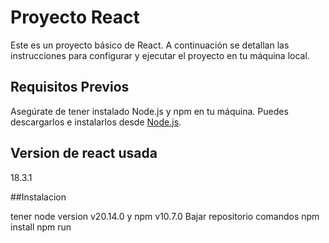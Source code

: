 # Proyecto React

Este es un proyecto básico de React. A continuación se detallan las instrucciones para configurar y ejecutar el proyecto en tu máquina local.

## Requisitos Previos

Asegúrate de tener instalado Node.js y npm en tu máquina. Puedes descargarlos e instalarlos desde [Node.js](https://nodejs.org/).

## Version de react usada
  
  18.3.1
  
##Instalacion

  tener node version v20.14.0 y npm v10.7.0
  Bajar repositorio 
  comandos
  npm install
  npm run
